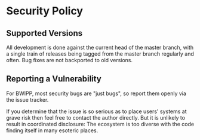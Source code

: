 # Security Policy

## Supported Versions

All development is done against the current head of the master branch,
with a single train of releases being tagged from the master branch 
regularly and often. Bug fixes are not backported to old versions.

## Reporting a Vulnerability

For BWIPP, most security bugs are "just bugs", so report them openly via the
issue tracker.

If you determine that the issue is so serious as to place users' systems at
grave risk then feel free to contact the author directly. But it is unlikely
to result in coordinated disclosure: The ecosystem is too diverse with the
code finding itself in many esoteric places.
